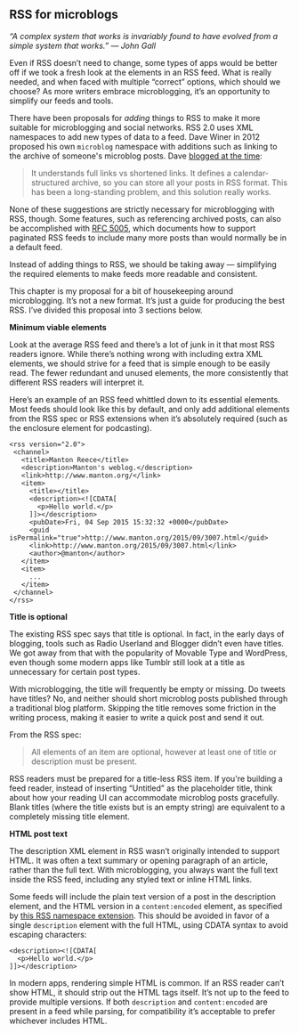 ## RSS for microblogs

_“A complex system that works is invariably found to have evolved from a simple system that works.” — John Gall_

Even if RSS doesn’t need to change, some types of apps would be better off if we took a fresh look at the elements in an RSS feed. What is really needed, and when faced with multiple “correct” options, which should we choose? As more writers embrace microblogging, it’s an opportunity to simplify our feeds and tools.

There have been proposals for _adding_ things to RSS to make it more suitable for microblogging and social networks. RSS 2.0 uses XML namespaces to add new types of data to a feed. Dave Winer in 2012 proposed his own `microblog` namespace with additions such as linking to the archive of someone's microblog posts. Dave [blogged at the time][1]:

> It understands full links vs shortened links. It defines a calendar-structured archive, so you can store all your posts in RSS format. This has been a long-standing problem, and this solution really works.

None of these suggestions are strictly necessary for microblogging with RSS, though. Some features, such as referencing archived posts, can also be accomplished with [RFC 5005](), which documents how to support paginated RSS feeds to include many more posts than would normally be in a default feed.

Instead of adding things to RSS, we should be taking away — simplifying the required elements to make feeds more readable and consistent.

This chapter is my proposal for a bit of housekeeping around microblogging. It’s not a new format. It’s just a guide for producing the best RSS. I’ve divided this proposal into 3 sections below.

**Minimum viable elements**

Look at the average RSS feed and there’s a lot of junk in it that most RSS readers ignore. While there’s nothing wrong with including extra XML elements, we should strive for a feed that is simple enough to be easily read. The fewer redundant and unused elements, the more consistently that different RSS readers will interpret it.

Here’s an example of an RSS feed whittled down to its essential elements. Most feeds should look like this by default, and only add additional elements from the RSS spec or RSS extensions when it’s absolutely required (such as the enclosure element for podcasting).

	<rss version="2.0">
	 <channel>
	   <title>Manton Reece</title>
	   <description>Manton's weblog.</description>
	   <link>http://www.manton.org/</link>
	   <item>
	     <title></title>
	     <description><![CDATA[
	       <p>Hello world.</p>
	     ]]></description>
	     <pubDate>Fri, 04 Sep 2015 15:32:32 +0000</pubDate>
	     <guid isPermalink="true">http://www.manton.org/2015/09/3007.html</guid>
	     <link>http://www.manton.org/2015/09/3007.html</link>
	     <author>@manton</author>
	   </item>
	   <item>
	     ...
	   </item>
	 </channel>
	</rss>

**Title is optional**

The existing RSS spec says that title is optional. In fact, in the early days of blogging, tools such as Radio Userland and Blogger didn’t even have titles. We got away from that with the popularity of Movable Type and WordPress, even though some modern apps like Tumblr still look at a title as unnecessary for certain post types.

With microblogging, the title will frequently be empty or missing. Do tweets have titles? No, and neither should short microblog posts published through a traditional blog platform. Skipping the title removes some friction in the writing process, making it easier to write a quick post and send it out.

From the RSS spec:

> All elements of an item are optional, however at least one of title or description must be present.

RSS readers must be prepared for a title-less RSS item. If you're building a feed reader, instead of inserting “Untitled” as the placeholder title, think about how your reading UI can accommodate microblog posts gracefully. Blank titles (where the title exists but is an empty string) are equivalent to a completely missing title element.

**HTML post text**

The description XML element in RSS wasn’t originally intended to support HTML. It was often a text summary or opening paragraph of an article, rather than the full text. With microblogging, you always want the full text inside the RSS feed, including any styled text or inline HTML links.

Some feeds will include the plain text version of a post in the description element, and the HTML version in a `content:encoded` element, as specified by [this RSS namespace extension][3]. This should be avoided in favor of a single `description` element with the full HTML, using CDATA syntax to avoid escaping characters:

	<description><![CDATA[
	  <p>Hello world.</p>
	]]></description>

In modern apps, rendering simple HTML is common. If an RSS reader can’t show HTML, it should strip out the HTML tags itself. It’s not up to the feed to provide multiple versions. If both `description` and `content:encoded` are present in a feed while parsing, for compatibility it’s acceptable to prefer whichever includes HTML.

[1]:	http://scripting.com/stories/2012/03/27/rssForMicroblogging.html
[3]:	http://purl.org/rss/1.0/modules/content/